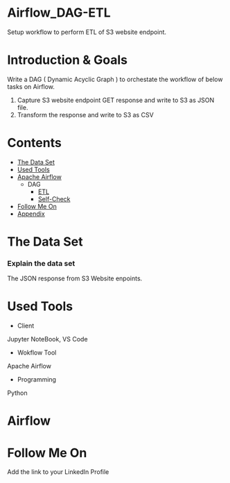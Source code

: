 # Airflow_DAG-ETL
Setup workflow to perform ETL of S3 website endpoint.

# Introduction & Goals
Write a DAG ( Dynamic Acyclic Graph ) to orchestate the workflow of below tasks on Airflow.
   1. Capture S3 website endpoint GET response and write to S3 as JSON file.
   2. Transform the response and write to S3 as CSV

# Contents

- [The Data Set](#the-data-set)
- [Used Tools](#used-tools)
- [Apache Airflow](#Airflow)
  - DAG
      - [ETL](DAG/asset_details_hook.py)
      - [Self-Check](DAG/file_check.py)
- [Follow Me On](#follow-me-on)
- [Appendix](#appendix)


# The Data Set
### Explain the data set

The JSON response from S3 Website enpoints.


# Used Tools
- Client

Jupyter NoteBook, VS Code

- Wokflow Tool

Apache Airflow

- Programming

Python


# Airflow

# Follow Me On
Add the link to your LinkedIn Profile


